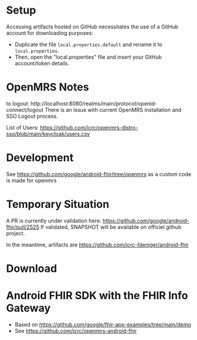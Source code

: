# Setup

Accessing artifacts hosted on GitHub necessitates the use of a GitHub account for downloading purposes:

- Duplicate the file `local.properties.default` and rename it to `local.properties`.
- Then, open the "local.properties" file and insert your GitHub account/token details.

# OpenMRS Notes

to logout: http://localhost:8080/realms/main/protocol/openid-connect/logout
There is an issue with current OpenMRS installation and SSO Logout process.

List of Users: https://github.com/icrc/openmrs-distro-sso/blob/main/keycloak/users.csv

# Development
See https://github.com/google/android-fhir/tree/openmrs as a custom code is made for openmrs

# Temporary Situation

A PR is currently under validation here:
https://github.com/google/android-fhir/pull/2525
If validated, SNAPSHOT will be available on officiel github project.

In the meantime, artifacts are https://github.com/icrc-fdeniger/android-fhir



# Download 


# Android FHIR SDK with the FHIR Info Gateway
- Based on  https://github.com/google/fhir-app-examples/tree/main/demo
- See https://github.com/icrc/openmrs-android-fhir
